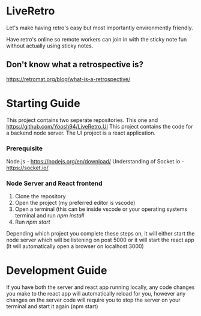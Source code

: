 # LiveRetro

Let's make having retro's easy but most importantly environmently friendly.

Have retro's online so remote workers can join in with the sticky note fun without actually using sticky notes.

## Don't know what a retrospective is? 
https://retromat.org/blog/what-is-a-retrospective/



# Starting Guide
This project contains two seperate repositories. This one and https://github.com/Yoosh94/LiveRetro.UI
This project contains the code for a backend node server. The UI project is a react application. 

### Prerequisite
Node.js - https://nodejs.org/en/download/
Understanding of Socket.io - https://socket.io/

### Node Server and React frontend
1. Clone the repository
2. Open the project (my preferred editor is vscode)
3. Open a terminal (this can be inside vscode or your operating systems terminal and run _npm install_
4. Run _npm start_

Depending which project you complete these steps on, it will either start the node server which will be listening on post 5000 or it will start the react app (It will automatically open a browser on localhost:3000)

# Development Guide

If you have both the server and react app running locally, any code changes you make to the react app will automatically reload for you, however any changes on the server code will require you to stop the server on your terminal and start it again (npm start)

